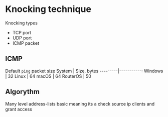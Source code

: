 # Knocking technique
Knocking types
- TCP port
- UDP port
- ICMP packet

## ICMP
Default `ping` packet size
System   | Size, bytes
---------|-----------:
Windows  | 32
Linux    | 64
macOS    | 64
RouterOS | 50

## Algorythm
Many level address-lists
basic meaning its a check source ip clients and grant access
